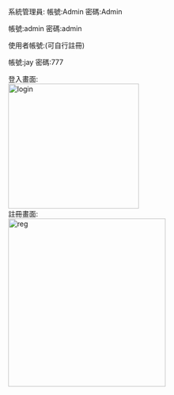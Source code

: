 

系統管理員:
帳號:Admin
密碼:Admin

帳號:admin
密碼:admin

使用者帳號:(可自行註冊)

帳號:jay
密碼:777

登入畫面:
<br>
<img width="264" height="252" alt="login" src="https://github.com/user-attachments/assets/0bca1a87-a792-464e-bfe1-80f85a616d0e" />
<br>
註冊畫面:
<br>
<img width="318" height="339" alt="reg" src="https://github.com/user-attachments/assets/0e4612ef-fd60-4872-9445-0c618056f7c8" />
<br>


